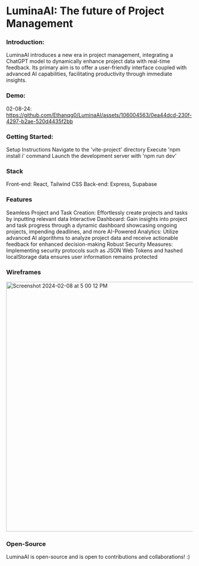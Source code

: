 # LuminaAI: The future of Project Management

### Introduction:
LuminaAI introduces a new era in project management, integrating a ChatGPT model to dynamically enhance project data with real-time feedback. Its primary aim is to offer a user-friendly interface coupled with advanced AI capabilities, facilitating productivity through immediate insights.

### Demo:

02-08-24:
https://github.com/Ethanqg0/LuminaAI/assets/106004563/0ea44dcd-230f-4297-b2ae-520d4435f2bb



### Getting Started:
Setup Instructions
  Navigate to the 'vite-project' directory
  Execute 'npm install i' command
  Launch the development server with 'npm run dev'

### Stack
Front-end: React, Tailwind CSS
Back-end: Express, Supabase

### Features
Seamless Project and Task Creation: Effortlessly create projects and tasks by inputting relevant data
Interactive Dashboard: Gain insights into project and task progress through a dynamic dashboard showcasing ongoing projects, impending deadlines, and more
AI-Powered Analytics: Utilize advanced AI algorithms to analyze project data and receive actionable feedback for enhanced decision-making
Robust Security Measures: Implementing security protocols such as JSON Web Tokens and hashed localStorage data ensures user information remains protected

### Wireframes
<img width="673" alt="Screenshot 2024-02-08 at 5 00 12 PM" src="https://github.com/Ethanqg0/LuminaAI/assets/106004563/60b068bf-9a4a-4f94-9db2-3486d2a8b580">

### Open-Source
LuminaAI is open-source and is open to contributions and collaborations! :)
